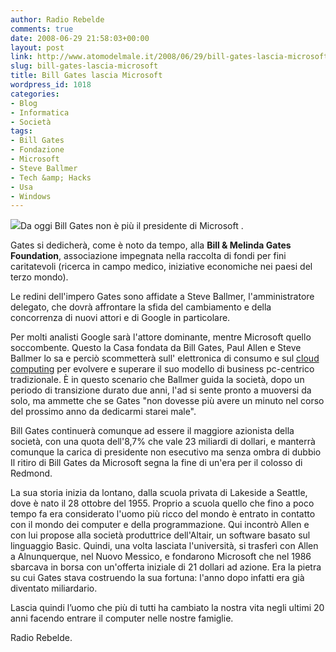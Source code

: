 ```yaml
---
author: Radio Rebelde
comments: true
date: 2008-06-29 21:58:03+00:00
layout: post
link: http://www.atomodelmale.it/2008/06/29/bill-gates-lascia-microsoft/
slug: bill-gates-lascia-microsoft
title: Bill Gates lascia Microsoft
wordpress_id: 1018
categories:
- Blog
- Informatica
- Società
tags:
- Bill Gates
- Fondazione
- Microsoft
- Steve Ballmer
- Tech &amp; Hacks
- Usa
- Windows
---
```


![](http://www.atomodelmale.it/wp-content/uploads/2008/10/bill_gates_in_the_space-263x300.jpg)Da oggi Bill Gates non è più il presidente di Microsoft .




Gates si dedicherà, come è noto da tempo, alla **Bill & Melinda Gates Foundation**, associazione impegnata nella raccolta di fondi per fini caritatevoli (ricerca in campo medico, iniziative economiche nei paesi del terzo mondo).




Le redini dell'impero Gates sono affidate a Steve Ballmer, l'amministratore delegato, che dovrà affrontare la sfida del cambiamento e della concorrenza di nuovi attori e di Google in particolare.




Per molti analisti Google sarà  l'attore dominante, mentre Microsoft  quello soccombente. Questo la Casa fondata da Bill Gates, Paul Allen e Steve Ballmer lo sa e perciò scommetterà sull' elettronica di consumo e sul [cloud computing](http://it.wikipedia.org/wiki/Cloud_computing) per evolvere e superare il suo modello di business pc-centrico tradizionale. È in questo scenario che Ballmer guida la società, dopo un periodo di transizione durato due anni, l'ad si sente pronto a muoversi da solo, ma ammette che se Gates "non dovesse più avere un minuto nel corso del prossimo anno da dedicarmi starei male".




Bill Gates continuerà comunque ad essere il  maggiore azionista della società, con una quota dell'8,7% che vale 23 miliardi di dollari, e manterrà comunque la carica di presidente non esecutivo ma senza ombra di dubbio Il ritiro di Bill Gates da Microsoft segna la fine di un'era per il colosso di Redmond.<!-- more -->






La sua storia inizia da lontano, dalla scuola privata di Lakeside a Seattle, dove è nato il 28 ottobre del 1955. Proprio a scuola quello che fino a poco tempo fa era considerato l'uomo più ricco del mondo è entrato in contatto con il mondo dei computer e della programmazione. Qui incontrò Allen e con lui propose alla società produttrice dell'Altair, un software basato sul linguaggio Basic. Quindi, una volta lasciata l'università, si trasferì con Allen a Alnunquerque, nel Nuovo Messico, e fondarono Microsoft che nel 1986 sbarcava in borsa con un'offerta iniziale di 21 dollari ad azione. Era la pietra su cui Gates stava costruendo la sua fortuna: l'anno dopo infatti era già diventato miliardario.




Lascia quindi l’uomo che più di tutti ha cambiato la nostra vita negli ultimi 20 anni facendo entrare il computer nelle nostre famiglie.




Radio Rebelde.
